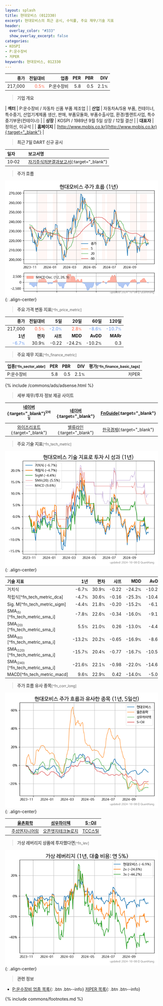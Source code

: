 ```yaml
---
layout: splash
title: 현대모비스 (012330)
excerpt: 현대모비스의 최근 공시, 수익률, 주요 재무/기술 지표
header:
  overlay_color: "#333"
  show_overlay_excerpt: false
categories:
- KOSPI
- P:운수장비
- 저PER
keywords: 현대모비스, 012330
---
```


| **종가** | **전일대비** | **업종** | **PER** | **PBR** | **DIV** |
| -------: | -----------: | -------: | ------: | ------: | ------: |
| 217,000 | <span style="color: tomato">0.5<small>%</small></span> | P:운수장비 | 5.8 | 0.5 | 2.1<small>%</small> |

<!-- more -->


> **기업 개요**<a id="company"></a>

| <span style="white-space:nowrap;">**섹터**</span> | P:운수장비 / 자동차 신품 부품 제조업 |
| <span style="white-space:nowrap;">**산업**</span> | 자동차A/S용 부품, 컨테이너, 특수중기, 산업기계제품 생산, 판매, 부품모듈화, 부품수출사업, 환경/플랜트사업, 특수중기부문(컨테이너) |
| <span style="white-space:nowrap;">**상장**</span> | KOSPI / 1989년 9월 5일 상장 / 12월 결산 |
| <span style="white-space:nowrap;">**대표자**</span> | 정의선, 이규석 |
| <span style="white-space:nowrap;">**홈페이지**</span> | [http://www.mobis.co.kr](http://www.mobis.co.kr){:target="_blank"} |


> **최근 7일 DART 신규 공시**<a id="dart"></a>

| **일자** |      | **보고서명** |
| :------- | :--- | :----------- |
| 10&#x2011;02 | | [자기주식처분결과보고서](https://dart.fss.or.kr/dsaf001/main.do?rcpNo=20241002000173){:target="_blank"} |


> **주가 흐름**<a id="price"></a>

![012330](/stock/images/012330.png){: .align-center}


> **주요 가격 변동 지표**<small>[^fn_price_metric]</small>

| **종가** | **전일대비** | **5일** | **20일** | **60일** | **120일** |
| -------: | -----------: | ------: | -------: | -------: | --------: |
| 217,000 | <span style="color: tomato">0.5<small>%</small></span> | <span style="color: cornflowerblue">-2.0<small>%</small></span> | <span style="color: tomato">2.8<small>%</small></span> | <span style="color: cornflowerblue">-8.6<small>%</small></span> | <span style="color: cornflowerblue">-10.7<small>%</small></span> |
| **1년** | **편차** | **샤프** | **MDD** | **AvDD** | **MARr** |
| <span style="color: cornflowerblue">-6.7<small>%</small></span> | 30.9<small>%</small> | -0.22 | -24.2<small>%</small> | -10.2<small>%</small> | 0.3 |


> **주요 재무 지표**<small>[^fn_finance_metric]</small>

| **업종**<small>[^fn_sector_abbr]</small> | **PER** | **PBR** | **DIV** | **평가**<small>[^fn_finance_basic_tags]</small> |
| :--------------------------------------- | ------: | ------: | ------: | ----------------------------------------------: |
| P:운수장비 | 5.8 | 0.5 | 2.1<small>%</small> | 저PER |



{% include /commons/ads/adsense.html %}

> **세부 재무/투자 정보 제공 사이트**

| [네이버](https://m.stock.naver.com/domestic/stock/012330/finance/summary){:target="_blank"}<sup><small>모바일</small></sup> | [네이버](https://finance.naver.com/item/coinfo.naver?code=012330){:target="_blank"} | [FnGuide](https://comp.fnguide.com/SVO2/ASP/SVD_Invest.asp?gicode=A012330&MenuYn=Y){:target="_blank"} |
| :---: | :---: | :---: |
| [와이즈리포트](https://comp.wisereport.co.kr/company/c1040001.aspx?cmp_cd=012330){:target="_blank"} | [밸류라인](https://www.valueline.co.kr/finance/summary/012330){:target="_blank"} | [한국경제](https://markets.hankyung.com/stock/012330/financial-summary){:target="_blank"} |


> **주요 기술 지표**<small>[^fn_tech_metric]</small>


![012330](/stock/images/012330_tech.png){: .align-center}

| **기술 지표** | **1년** | **편차** | **샤프** | **MDD** | **AvDD** |
| :------------ | ------: | -----------: | -------: | ------: | -------: |
| 거치식 | -6.7<small>%</small> | 30.9<small>%</small> | -0.22 | -24.2<small>%</small> | -10.2<small>%</small> |
| 적립식[^fn_tech_metric_dca] | -4.7<small>%</small> | 30.6<small>%</small> | -0.16 | -25.3<small>%</small> | -10.4<small>%</small> |
| Sig. M[^fn_tech_metric_sigm] | -4.4<small>%</small> | 21.8<small>%</small> | -0.20 | -15.2<small>%</small> | -6.1<small>%</small> |
| SMA<small><sub>(5)</sub></small>[^fn_tech_metric_sma_i] | -7.8<small>%</small> | 22.6<small>%</small> | -0.34 | -16.0<small>%</small> | -9.1<small>%</small> |
| SMA<small><sub>(20)</sub></small>[^fn_tech_metric_sma_i] | 5.5<small>%</small> | 21.0<small>%</small> | 0.26 | -13.0<small>%</small> | -4.4<small>%</small> |
| SMA<small><sub>(60)</sub></small>[^fn_tech_metric_sma_i] | -13.2<small>%</small> | 20.2<small>%</small> | -0.65 | -16.9<small>%</small> | -8.6<small>%</small> |
| SMA<small><sub>(120)</sub></small>[^fn_tech_metric_sma_i] | -15.7<small>%</small> | 20.4<small>%</small> | -0.77 | -16.7<small>%</small> | -10.5<small>%</small> |
| SMA<small><sub>(240)</sub></small>[^fn_tech_metric_sma_i] | -21.6<small>%</small> | 22.1<small>%</small> | -0.98 | -22.0<small>%</small> | -14.6<small>%</small> |
| MACD[^fn_tech_metric_macd] | 9.6<small>%</small> | 22.9<small>%</small> | 0.42 | -14.0<small>%</small> | -5.0<small>%</small> |


> **주가 흐름 유사 종목**<a id="corr"></a><small>[^fn_corr_long]</small>

![012330](/stock/images/012330_corr.png){: .align-center}

|       | [율촌화학](/008730/) | [성우하이텍](/015750/) | [S-Oil](/010950/) |
| :---: | :------------------------------------: | :------------------------------------: | :------------------------------------: |
|       | [주성엔지니어링](/036930/) | [오픈엣지테크놀로지](/394280/) | [TCC스틸](/002710/) |


> **가상 레버리지 상품에 투자했다면**<a id="2x"></a><small>[^fn_lev]</small>

![012330](/stock/images/012330_2x.png){: .align-center}


> **관련 정보**

- [P:운수장비 업종 목록](/stats/sector/kospi_업종_운수장비_종목/){: .btn .btn--info} [저PER 목록](/fn/fn_low_per/){: .btn .btn--info}

{% include commons/footnotes.md %}